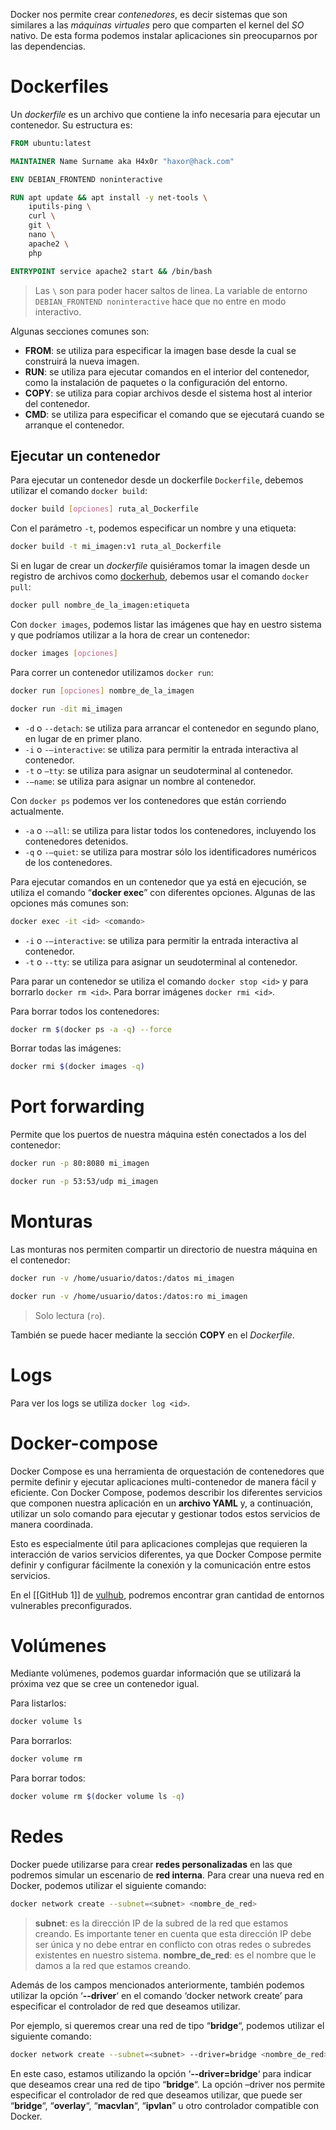 
Docker nos permite crear *contenedores*, es decir sistemas que son similares a las *máquinas virtuales* pero que comparten el kernel del *SO* nativo. De esta forma podemos instalar aplicaciones sin preocuparnos por las dependencias.

# Dockerfiles

Un *dockerfile* es un archivo que contiene la info necesaria para ejecutar un contenedor. Su estructura es:

```dockerfile
FROM ubuntu:latest

MAINTAINER Name Surname aka H4x0r "haxor@hack.com"

ENV DEBIAN_FRONTEND noninteractive

RUN apt update && apt install -y net-tools \
	iputils-ping \
	curl \
	git \
	nano \
	apache2 \
	php

ENTRYPOINT service apache2 start && /bin/bash
```
> Las `\` son para poder hacer saltos de linea.
> La variable de entorno `DEBIAN_FRONTEND noninteractive` hace que no entre en modo interactivo.

Algunas secciones comunes son:

- **FROM**: se utiliza para especificar la imagen base desde la cual se construirá la nueva imagen.
- **RUN**: se utiliza para ejecutar comandos en el interior del contenedor, como la instalación de paquetes o la configuración del entorno.
- **COPY**: se utiliza para copiar archivos desde el sistema host al interior del contenedor.
- **CMD**: se utiliza para especificar el comando que se ejecutará cuando se arranque el contenedor.

## Ejecutar un contenedor

Para ejecutar un contenedor desde un dockerfile `Dockerfile`, debemos utilizar el comando `docker build`:

```bash
docker build [opciones] ruta_al_Dockerfile
```
Con el parámetro `-t`, podemos especificar un nombre y una etiqueta:

```bash
docker build -t mi_imagen:v1 ruta_al_Dockerfile
```

Si en lugar de crear un *dockerfile* quisiéramos tomar la imagen desde un registro de archivos como [dockerhub](https://hub.docker.com/), debemos usar el comando `docker pull`:

```bash
docker pull nombre_de_la_imagen:etiqueta
```

Con `docker images`, podemos listar las imágenes que hay en uestro sistema y que podríamos utilizar a la hora de crear un contenedor:

```bash
docker images [opciones]
```

Para correr un contenedor utilizamos `docker run`:

```bash
docker run [opciones] nombre_de_la_imagen
```
```bash
docker run -dit mi_imagen
```

- `-d` o `--detach`: se utiliza para arrancar el contenedor en segundo plano, en lugar de en primer plano.
- `-i` o `-–interactive`: se utiliza para permitir la entrada interactiva al contenedor.
- `-t` o `–tty`: se utiliza para asignar un seudoterminal al contenedor.
- `-–name`: se utiliza para asignar un nombre al contenedor.

Con `docker ps` podemos ver los contenedores que están corriendo actualmente.

- `-a` o `-–all`: se utiliza para listar todos los contenedores, incluyendo los contenedores detenidos.
- `-q` o `-–quiet`: se utiliza para mostrar sólo los identificadores numéricos de los contenedores.

Para ejecutar comandos en un contenedor que ya está en ejecución, se utiliza el comando “**docker exec**” con diferentes opciones. Algunas de las opciones más comunes son:

```bash
docker exec -it <id> <comando>
```

- `-i` o `-–interactive`: se utiliza para permitir la entrada interactiva al contenedor.
- `-t` o `--tty`: se utiliza para asignar un seudoterminal al contenedor.

Para parar un contenedor se utiliza el comando `docker stop <id>` y para borrarlo `docker rm <id>`. Para borrar imágenes `docker rmi <id>`.

Para borrar todos los contenedores:

```bash
docker rm $(docker ps -a -q) --force
```

Borrar todas las imágenes:

```bash
docker rmi $(docker images -q)
```

# Port forwarding

Permite que los puertos de nuestra máquina estén conectados a los del contenedor:

```bash
docker run -p 80:8080 mi_imagen
```
```bash
docker run -p 53:53/udp mi_imagen
```

# Monturas

Las monturas nos permiten compartir un directorio de nuestra máquina en el contenedor:

```bash
docker run -v /home/usuario/datos:/datos mi_imagen
```

```bash
docker run -v /home/usuario/datos:/datos:ro mi_imagen
```
> Solo lectura (`ro`).

También se puede hacer mediante la sección **COPY** en el *Dockerfile*.

# Logs

Para ver los logs se utiliza `docker log <id>`.

# Docker-compose

Docker Compose es una herramienta de orquestación de contenedores que permite definir y ejecutar aplicaciones multi-contenedor de manera fácil y eficiente. Con Docker Compose, podemos describir los diferentes servicios que componen nuestra aplicación en un **archivo YAML** y, a continuación, utilizar un solo comando para ejecutar y gestionar todos estos servicios de manera coordinada.

Esto es especialmente útil para aplicaciones complejas que requieren la interacción de varios servicios diferentes, ya que Docker Compose permite definir y configurar fácilmente la conexión y la comunicación entre estos servicios.

En el [[GitHub 1]] de [vulhub](https://github.com/vulhub/vulhub), podremos encontrar gran cantidad de entornos vulnerables preconfigurados.

# Volúmenes

Mediante volúmenes, podemos guardar información que se utilizará la próxima vez que se cree un contenedor igual.

Para listarlos:

```bash
docker volume ls
```

Para borrarlos:

```bash
docker volume rm
```

Para borrar todos:

```bash
docker volume rm $(docker volume ls -q)
```

# Redes

Docker puede utilizarse para crear **redes personalizadas** en las que podremos simular un escenario de **red interna**. Para crear una nueva red en Docker, podemos utilizar el siguiente comando:

```bash
docker network create --subnet=<subnet> <nombre_de_red>
```
> **subnet**: es la dirección IP de la subred de la red que estamos creando. Es importante tener en cuenta que esta dirección IP debe ser única y no debe entrar en conflicto con otras redes o subredes existentes en nuestro sistema.
> **nombre_de_red**: es el nombre que le damos a la red que estamos creando.

Además de los campos mencionados anteriormente, también podemos utilizar la opción ‘**--driver**‘ en el comando ‘docker network create’ para especificar el controlador de red que deseamos utilizar.

Por ejemplo, si queremos crear una red de tipo “**bridge**“, podemos utilizar el siguiente comando:

```bash
docker network create --subnet=<subnet> --driver=bridge <nombre_de_red>
```

En este caso, estamos utilizando la opción ‘**--driver=bridge**‘ para indicar que deseamos crear una red de tipo “**bridge**“. La opción –driver nos permite especificar el controlador de red que deseamos utilizar, que puede ser “**bridge**“, “**overlay**“, “**macvlan**“, “**ipvlan**” u otro controlador compatible con Docker.